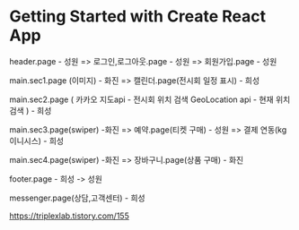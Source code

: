 # Getting Started with Create React App


header.page - 성원
  => 로그인,로그아웃.page - 성원
  => 회원가입.page - 성원

main.sec1.page (이미지) - 화진
  => 캘린더.page(전시회 일정 표시) - 희성

main.sec2.page (
  카카오 지도api - 전시회 위치 검색 
  GeoLocation api - 현재 위치 검색 ) - 희성

main.sec3.page(swiper)  -화진
  => 예약.page(티켓 구매) - 성원 
  => 결제 연동(kg이니시스) - 희성

main.sec4.page(swiper) -화진 
  => 장바구니.page(상품 구매) - 화진

footer.page - 희성 -> 성원

messenger.page(상담,고객센터) - 희성




https://triplexlab.tistory.com/155